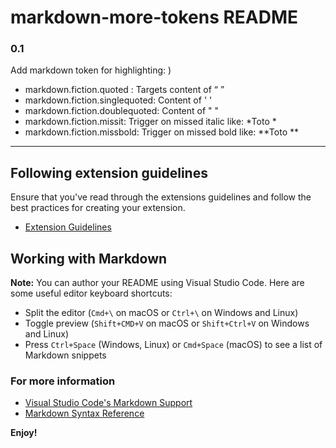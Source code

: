 # markdown-more-tokens README

### 0.1

Add markdown token for highlighting: 
)
* markdown.fiction.quoted : Targets content of “ ”
* markdown.fiction.singlequoted: Content of ' '
* markdown.fiction.doublequoted: Content of " "
* markdown.fiction.missit: Trigger on missed italic like: *Toto *
* markdown.fiction.missbold: Trigger on missed bold like: **Toto **


-----------------------------------------------------------------------------------------------------------
## Following extension guidelines

Ensure that you've read through the extensions guidelines and follow the best practices for creating your extension.

* [Extension Guidelines](https://code.visualstudio.com/api/references/extension-guidelines)

## Working with Markdown

**Note:** You can author your README using Visual Studio Code.  Here are some useful editor keyboard shortcuts:

* Split the editor (`Cmd+\` on macOS or `Ctrl+\` on Windows and Linux)
* Toggle preview (`Shift+CMD+V` on macOS or `Shift+Ctrl+V` on Windows and Linux)
* Press `Ctrl+Space` (Windows, Linux) or `Cmd+Space` (macOS) to see a list of Markdown snippets

### For more information

* [Visual Studio Code's Markdown Support](http://code.visualstudio.com/docs/languages/markdown)
* [Markdown Syntax Reference](https://help.github.com/articles/markdown-basics/)

**Enjoy!**
